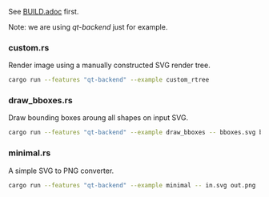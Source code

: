 See [BUILD.adoc](../BUILD.adoc) first.

Note: we are using *qt-backend* just for example.

### custom.rs

Render image using a manually constructed SVG render tree.

```bash
cargo run --features "qt-backend" --example custom_rtree
```

### draw_bboxes.rs

Draw bounding boxes aroung all shapes on input SVG.

```bash
cargo run --features "qt-backend" --example draw_bboxes -- bboxes.svg bboxes.png -z 4
```

### minimal.rs

A simple SVG to PNG converter.

```bash
cargo run --features "qt-backend" --example minimal -- in.svg out.png
```
